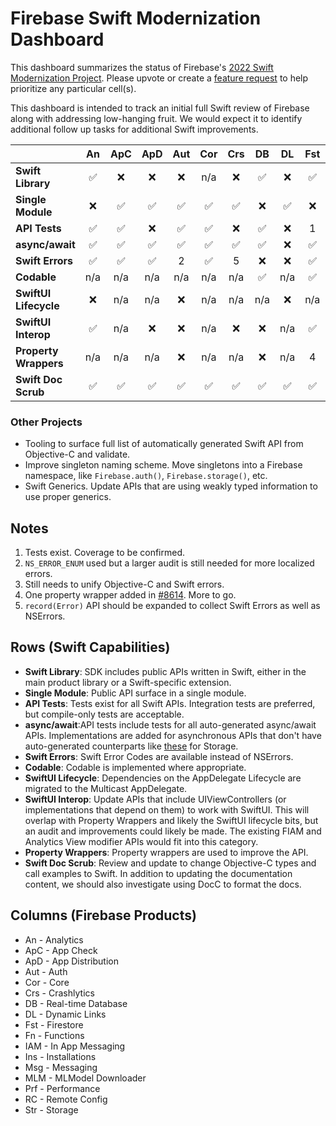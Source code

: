 # Firebase Swift Modernization Dashboard

This dashboard summarizes the status of Firebase's [2022 Swift Modernization Project](ROADMAP.md).
Please upvote or create a [feature request](https://github.com/firebase/firebase-ios-sdk/issues)
to help prioritize any particular cell(s).

This dashboard is intended to track an initial full Swift review of Firebase along with addressing low-hanging fruit. We would expect it to identify additional follow up
tasks for additional Swift improvements.

|                       | An    | ApC   | ApD   | Aut   | Cor   | Crs   | DB    | DL    | Fst   | Fn    | IAM   | Ins   | Msg   | MLM   | Prf   | RC    | Str   |
|   :---                | :---: | :---: | :---: | :---: | :---: | :---: | :---: | :---: | :---: | :---: | :---: | :---: | :---: | :---: | :---: | :---: | :---: |
| **Swift Library**     | ✅    | ❌    |❌     | ❌   | n/a  | ❌    |  ✅   | ❌   |  ✅   | ✅    |  ✅   | ❌   | ❌   | ✅    | ❌    |  ✅  | ✅   |
| **Single Module**     |   ❌  | ✅    |✅     | ✅   | ✅   |  ✅   |  ❌  |  ✅   |  ❌   | ✅    |  ❌  | ✅    |  ✅  | ✅    |  ✅   | ❌   | ✅  |
| **API Tests**         |  ✅   |  ✅   |❌     | ✅   | ✅   | ❌    |  ✅   | ❌   | 1     |  ✅   | 1     | ✅    | ✅   | 1     | ❌    |  ✅  | ✅  |
| **async/await**       |  ✅   |  ✅   | ✅    | ✅   |  ✅  | ✅    |  ✅   | ❌   |  ✅   |  ✅   | ✅   | ✅    | ✅   | ❌    | ✅    |  ✅  | ✅   |
| **Swift Errors**      |  ✅   |  ✅   | ✅    | 2    | ✅   | 5      | ❌    | ❌   |  ✅   | ❌   | ❌    |  ✅   |  ✅  | ✅    | ✅    |   ✅ | 3    |
| **Codable**           |  n/a  | n/a   | n/a    | n/a  | n/a   | n/a   |  ✅   | n/a   |  ✅   | ✅   | n/a   | n/a   | n/a   | n/a   | n/a   |   ✅  | n/a   |
| **SwiftUI Lifecycle** |  ❌   | n/a   | n/a   | ❌   | n/a   | n/a   | n/a   | ❌    | n/a   | n/a   | n/a   | n/a   | ❌    | n/a   | ❌    | n/a   | n/a   |
| **SwiftUI Interop**   |   ✅  | n/a   | ❌    | ❌   | n/a   | ❌    | ❌    | n/a   | ✅   | n/a   | ✅    | n/a   | n/a   | n/a   | ❌    | n/a   | n/a   |
| **Property Wrappers** |  n/a  | n/a   | n/a   | ❌    | n/a   | n/a   | ❌    | n/a   | 4     | n/a   | n/a   | n/a   | n/a   | n/a   | n/a   |  ✅   | n/a   |
| **Swift Doc Scrub**   |   ✅  |  ✅   | ✅    | ✅   | ✅   | ✅    |  ✅   |  ✅   |  ✅  |  ✅   |  ✅    | ✅  |  ✅   | ✅   |  ✅   |  ✅   |  ✅|

### Other Projects
- Tooling to surface full list of automatically generated Swift API from Objective-C and validate.
- Improve singleton naming scheme. Move singletons into a Firebase namespace, like `Firebase.auth()`, `Firebase.storage()`, etc.
- Swift Generics. Update APIs that are using weakly typed information to use proper generics.

## Notes
1. Tests exist. Coverage to be confirmed.
2. `NS_ERROR_ENUM` used but a larger audit is still needed for more localized errors.
3. Still needs to unify Objective-C and Swift errors.
4. One property wrapper added in [#8614](https://github.com/firebase/firebase-ios-sdk/pull/8614). More to go.
5. `record(Error)` API should be expanded to collect Swift Errors as well as NSErrors.

## Rows (Swift Capabilities)
* **Swift Library**: SDK includes public APIs written in Swift, either in the main product library or a Swift-specific extension.
* **Single Module**: Public API surface in a single module.
* **API Tests**: Tests exist for all Swift APIs. Integration tests are preferred, but compile-only tests are acceptable.
* **async/await**:API tests include tests for all auto-generated async/await APIs. Implementations are added for
asynchronous APIs that don't have auto-generated counterparts like
[these](https://github.com/firebase/firebase-ios-sdk/blob/master/FirebaseStorage/Tests/Integration/StorageAsyncAwait.swift)
for Storage.
* **Swift Errors**: Swift Error Codes are available instead of NSErrors.
* **Codable**: Codable is implemented where appropriate.
* **SwiftUI Lifecycle**: Dependencies on the AppDelegate Lifecycle are migrated to the Multicast AppDelegate.
* **SwiftUI Interop**: Update APIs that include UIViewControllers (or implementations that depend on them) to work with SwiftUI. This will overlap with
Property Wrappers and likely the SwiftUI lifecycle bits, but an audit and improvements could likely be made. The existing FIAM and Analytics View modifier
APIs would fit into this category.
* **Property Wrappers**: Property wrappers are used to improve the API.
* **Swift Doc Scrub**: Review and update to change Objective-C types and call examples to Swift. In addition to updating the documentation content, we
should also investigate using DocC to format the docs.

## Columns (Firebase Products)
* An - Analytics
* ApC - App Check
* ApD - App Distribution
* Aut - Auth
* Cor - Core
* Crs - Crashlytics
* DB - Real-time Database
* DL - Dynamic Links
* Fst - Firestore
* Fn - Functions
* IAM - In App Messaging
* Ins - Installations
* Msg - Messaging
* MLM - MLModel Downloader
* Prf - Performance
* RC - Remote Config
* Str - Storage

